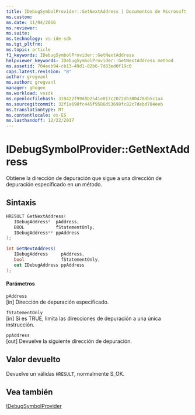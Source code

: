 ```yaml
---
title: IDebugSymbolProvider::GetNextAddress | Documentos de Microsoft
ms.custom: 
ms.date: 11/04/2016
ms.reviewer: 
ms.suite: 
ms.technology: vs-ide-sdk
ms.tgt_pltfrm: 
ms.topic: article
f1_keywords: IDebugSymbolProvider::GetNextAddress
helpviewer_keywords: IDebugSymbolProvider::GetNextAddress method
ms.assetid: 704eeb94-cb13-49d1-82b6-7d83ed0f19c0
caps.latest.revision: "8"
author: gregvanl
ms.author: gregvanl
manager: ghogen
ms.workload: vssdk
ms.openlocfilehash: 319422f99d8b2541e017c2072db300478db5c1a4
ms.sourcegitcommit: 32f1a690fc445f9586d53698fc82c7debd784eeb
ms.translationtype: MT
ms.contentlocale: es-ES
ms.lasthandoff: 12/22/2017
---
```

# <a name="idebugsymbolprovidergetnextaddress"></a>IDebugSymbolProvider::GetNextAddress
Obtiene la dirección de depuración que sigue a una dirección de depuración especificado en un método.  
  
## <a name="syntax"></a>Sintaxis  
  
```cpp  
HRESULT GetNextAddress(   
   IDebugAddress*  pAddress,  
   BOOL            fStatementOnly,  
   IDebugAddress** ppAddress  
);  
```  
  
```csharp  
int GetNextAddress(   
   IDebugAddress     pAddress,  
   bool              fStatementOnly,  
   out IDebugAddress ppAddress  
);  
```  
  
#### <a name="parameters"></a>Parámetros  
 `pAddress`  
 [in] Dirección de depuración especificado.  
  
 `fStatementOnly`  
 [in] Si es TRUE, limita las direcciones de depuración a una única instrucción.  
  
 `ppAddress`  
 [out] Devuelve la siguiente dirección de depuración.  
  
## <a name="return-value"></a>Valor devuelto  
 Devuelve un válidas `HRESULT`, normalmente S_OK.  
  
## <a name="see-also"></a>Vea también  
 [IDebugSymbolProvider](../../../extensibility/debugger/reference/idebugsymbolprovider.md)